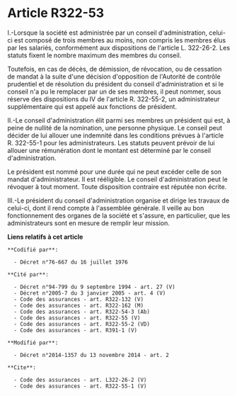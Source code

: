 # Article R322-53

I.-Lorsque la société est administrée par un conseil d'administration, celui-ci est composé de trois membres au moins, non
compris les membres élus par les salariés, conformément aux dispositions de l'article L. 322-26-2. Les statuts fixent le
nombre maximum des membres du conseil. 

Toutefois, en cas de décès, de démission, de révocation, ou de cessation de mandat à la suite d'une décision d'opposition de
l'Autorité de contrôle prudentiel et de résolution du président du conseil d'administration et si le conseil n'a pu le
remplacer par un de ses membres, il peut nommer, sous réserve des dispositions du IV de l'article R. 322-55-2, un
administrateur supplémentaire qui est appelé aux fonctions de président. 

II.-Le conseil d'administration élit parmi ses membres un président qui est, à peine de nullité de la nomination, une
personne physique. Le conseil peut décider de lui allouer une indemnité dans les conditions prévues à l'article R. 322-55-1
pour les administrateurs. Les statuts peuvent prévoir de lui allouer une rémunération dont le montant est déterminé par le
conseil d'administration. 

Le président est nommé pour une durée qui ne peut excéder celle de son mandat d'administrateur. Il est rééligible. Le conseil
d'administration peut le révoquer à tout moment. Toute disposition contraire est réputée non écrite. 

III.-Le président du conseil d'administration organise et dirige les travaux de celui-ci, dont il rend compte à l'assemblée
générale. Il veille au bon fonctionnement des organes de la société et s'assure, en particulier, que les administrateurs sont
en mesure de remplir leur mission.

**Liens relatifs à cet article**

	**Codifié par**:

	  - Décret n°76-667 du 16 juillet 1976

	**Cité par**:

	  - Décret n°94-799 du 9 septembre 1994 - art. 27 (V)
	  - Décret n°2005-7 du 3 janvier 2005 - art. 4 (V)
	  - Code des assurances - art. R322-132 (V)
	  - Code des assurances - art. R322-162 (M)
	  - Code des assurances - art. R322-54-3 (Ab)
	  - Code des assurances - art. R322-55 (V)
	  - Code des assurances - art. R322-55-2 (VD)
	  - Code des assurances - art. R391-1 (V)

	**Modifié par**:

	  - Décret n°2014-1357 du 13 novembre 2014 - art. 2

	**Cite**:

	  - Code des assurances - art. L322-26-2 (V)
	  - Code des assurances - art. R322-55-1 (V)

